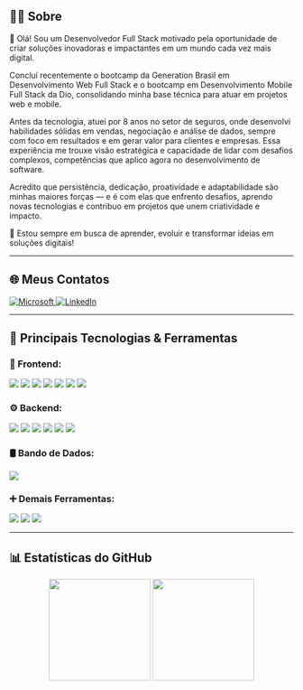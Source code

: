 ## 👨‍💻 Sobre

👋 Olá! Sou um Desenvolvedor Full Stack motivado pela oportunidade de criar soluções inovadoras e impactantes em um mundo cada vez mais digital.

Concluí recentemente o bootcamp da Generation Brasil em Desenvolvimento Web Full Stack e o bootcamp em Desenvolvimento Mobile Full Stack da Dio, consolidando minha base técnica para atuar em projetos web e mobile.

Antes da tecnologia, atuei por 8 anos no setor de seguros, onde desenvolvi habilidades sólidas em vendas, negociação e análise de dados, sempre com foco em resultados e em gerar valor para clientes e empresas. Essa experiência me trouxe visão estratégica e capacidade de lidar com desafios complexos, competências que aplico agora no desenvolvimento de software.

Acredito que persistência, dedicação, proatividade e adaptabilidade são minhas maiores forças — e é com elas que enfrento desafios, aprendo novas tecnologias e contribuo em projetos que unem criatividade e impacto.

🚀 Estou sempre em busca de aprender, evoluir e transformar ideias em soluções digitais!

---

## 🌐 Meus Contatos

<p align="left">
  <a href="mailto:wandson_lopes@hotmail.com">
    <img src="https://img.shields.io/badge/-wandson_lopes@hotmail.com-c14438?style=flat-square&logo=Microsoft&logoColor=white" alt="Microsoft" />
  </a>
  <a href="https://www.linkedin.com/in/wandsonslopes/" target="_blank">
    <img src="https://img.shields.io/badge/-LinkedIn-0e76a8?style=flat-square&logo=linkedin&logoColor=white" alt="LinkedIn" />
  </a>
</p>

---

## 🚀 Principais Tecnologias & Ferramentas
### 📱 Frontend:
<p align="left">
<img src="https://img.shields.io/badge/html5-%23E34F26.svg?style=flat&logo=html5&logoColor=white"/>
<img src="https://img.shields.io/badge/css3-%231572B6.svg?style=flat&logo=css3&logoColor=white"/>
<img src="https://img.shields.io/badge/JavaScript-F7DF1E?style=flat-square&logo=javascript&logoColor=black" />
<img src="https://img.shields.io/badge/TypeScript-007ACC?style=flat-square&logo=typescript&logoColor=white" />
<img src="https://img.shields.io/badge/TailwindCSS-06B6D4?style=flat-square&logo=tailwind-css&logoColor=white" />
<img src="https://img.shields.io/badge/react-%2320232a.svg?style=flat&logo=react&logoColor=%2361DAFB" />
<img src="https://img.shields.io/badge/react_native-%2320232a.svg?style=flat&logo=react&logoColor=%2361DAFB" />
</p>

### ⚙️ Backend:
<p align="left">
<img src="https://img.shields.io/badge/Java-007396?style=flat-square&logo=java&logoColor=white"/>
<img src="https://img.shields.io/badge/JavaScript-F7DF1E?style=flat-square&logo=javascript&logoColor=black" />
<img src="https://img.shields.io/badge/TypeScript-007ACC?style=flat-square&logo=typescript&logoColor=white" />
<img src="https://img.shields.io/badge/Spring%20Boot-6DB33F?style=flat-square&logo=spring-boot&logoColor=white" />
<img src="https://img.shields.io/badge/Node.js-339933?style=flat-square&logo=node-dot-js&logoColor=white" />
<img src="https://img.shields.io/badge/express.js-%23404d59.svg?style=flat&logo=express&logoColor=%2361DAFB" />
</p>

### 🛢 Bando de Dados:
<p align="left">
<img src="https://img.shields.io/badge/MySQL-4479A1?style=flat-square&logo=mysql&logoColor=white" />
</p>

### ➕ Demais Ferramentas:
<p align="left">
<img src="https://img.shields.io/badge/Render-%46E3B7.svg?style=flat&logo=render&logoColor=white"/>
<img src="https://img.shields.io/badge/Git-fc6d26?style=flat&logo=git&logoColor=white"/>
<img src="https://img.shields.io/badge/Postman-FF6C37?style=flat&logo=postman&logoColor=white"/>
</p>

---

## 📊 Estatísticas do GitHub

<div align="center">
  <img height="180" src="https://github-readme-stats.vercel.app/api?username=Wandsonslopes&show_icons=true&theme=tokyonight&include_all_commits=true&locale=pt-br"/>
  <img height="180" src="https://github-readme-stats.vercel.app/api/top-langs/?username=Wandsonslopes&theme=tokyonight&layout=compact&custom_title=Tecnologias&langs_count=9"/>
</div>

